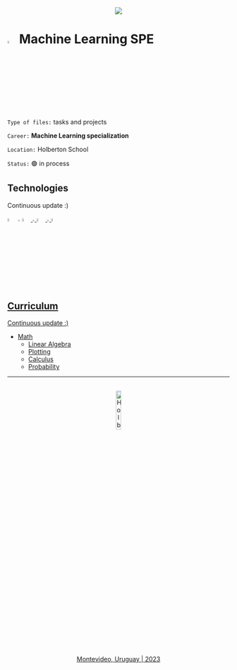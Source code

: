 <div align="center">
    <img src="https://t4.ftcdn.net/jpg/03/67/70/81/360_F_367708159_P5d3xDsv9vnA4ifW0HFtl9QyoYL9CAUS.jpg"></img>
</div>

# <img src="https://holberton.anahuac.mx/wp-content/uploads/ddd-1024x1024.png" width= 4%> **Machine Learning SPE**

`Type of files:` tasks and projects

`Career:` **Machine Learning specialization**

`Location:` Holberton School

`Status:` 🟢 in process

## Technologies
Continuous update :)

<a href="https://www.python.org/"><img src="https://i.pinimg.com/originals/95/91/ed/9591ed82caa8d20c30db96cb7298d3a9.png" width=4%></img></a>
<img src="https://upload.wikimedia.org/wikipedia/commons/8/89/HD_transparent_picture.png" width=1%></img>
<a href="https://numpy.org/"><img src="https://seeklogo.com/images/N/numpy-logo-479C24EC79-seeklogo.com.png" width=4%></img>
<img src="https://upload.wikimedia.org/wikipedia/commons/8/89/HD_transparent_picture.png" width=1%></img>
<a href="https://matplotlib.org/"><img src="https://upload.wikimedia.org/wikipedia/commons/thumb/0/01/Created_with_Matplotlib-logo.svg/2048px-Created_with_Matplotlib-logo.svg.png" width=4%></img>
<img src="https://upload.wikimedia.org/wikipedia/commons/8/89/HD_transparent_picture.png" width=1%></img>
<a href="https://jupyter.org/"><img src="https://upload.wikimedia.org/wikipedia/commons/thumb/3/38/Jupyter_logo.svg/1200px-Jupyter_logo.svg.png" width=4%></img>

## Curriculum
Continuous update :)
- Math
    - Linear Algebra
    - Plotting
    - Calculus
    - Probability

<hr><br>
<div align="center">
    <img src="https://apply.holbertonschool.com/holberton-logo.png" alt="Holberton logo" width=15%></img>
</div>

<p align="center">Montevideo, Uruguay | 2023</p>
